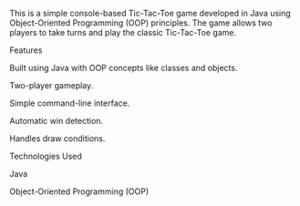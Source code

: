 This is a simple console-based Tic-Tac-Toe game developed in Java using Object-Oriented Programming (OOP) principles. The game allows two players to take turns and play the classic Tic-Tac-Toe game.

Features

Built using Java with OOP concepts like classes and objects.

Two-player gameplay.

Simple command-line interface.

Automatic win detection.

Handles draw conditions.

Technologies Used

Java

Object-Oriented Programming (OOP)
